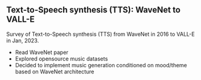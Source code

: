 ## Text-to-Speech synthesis (TTS): WaveNet to VALL-E

Survey of Text-to-Speech synthesis (TTS) from WaveNet in 2016 to VALL-E in Jan, 2023.

* Read WaveNet paper
* Explored opensource music datasets
* Decided to implement music generation conditioned on mood/theme based on WaveNet architecture